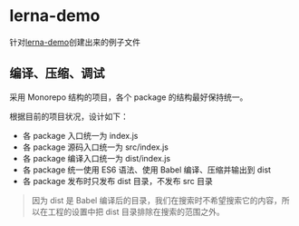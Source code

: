 # lerna-demo

针对[lerna-demo](https://mrseawave.github.io/blogs/articles/lerna)创建出来的例子文件

## 编译、压缩、调试

采用 Monorepo 结构的项目，各个 package 的结构最好保持统一。

根据目前的项目状况，设计如下：

- 各 package 入口统一为 index.js
- 各 package 源码入口统一为 src/index.js
- 各 package 编译入口统一为 dist/index.js
- 各 package 统一使用 ES6 语法、使用 Babel 编译、压缩并输出到 dist
- 各 package 发布时只发布 dist 目录，不发布 src 目录

> 因为 dist 是 Babel 编译后的目录，我们在搜索时不希望搜索它的内容，所以在工程的设置中把 dist 目录排除在搜索的范围之外。
